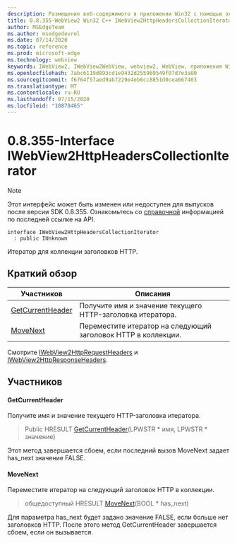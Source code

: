 ```yaml
---
description: Размещение веб-содержимого в приложении Win32 с помощью элемента управления Microsoft Edge WebView2
title: 0.8.355-WebView2 Win32 C++ IWebView2HttpHeadersCollectionIterator
author: MSEdgeTeam
ms.author: msedgedevrel
ms.date: 07/14/2020
ms.topic: reference
ms.prod: microsoft-edge
ms.technology: webview
keywords: IWebView2, IWebView2WebView, webview2, WebView, приложения Win32, Win32, EDGE
ms.openlocfilehash: 7abc6119d893cd1e9432d255969549f07d7e3a00
ms.sourcegitcommit: f6764f57aed9ab7229e4eb6cc8851d0cea667403
ms.translationtype: MT
ms.contentlocale: ru-RU
ms.lasthandoff: 07/15/2020
ms.locfileid: "10878465"
---
```

# 0.8.355-Interface IWebView2HttpHeadersCollectionIterator 

> [!NOTE]
> Этот интерфейс может быть изменен или недоступен для выпусков после версии SDK 0.8.355. Ознакомьтесь со [справочной](../../../webview2-api-reference.md) информацией по последней ссылке на API.

```
interface IWebView2HttpHeadersCollectionIterator
  : public IUnknown
```

Итератор для коллекции заголовков HTTP.

## Краткий обзор

 Участников                        | Описания
--------------------------------|---------------------------------------------
[GetCurrentHeader](#getcurrentheader) | Получите имя и значение текущего HTTP-заголовка итератора.
[MoveNext](#movenext) | Переместите итератор на следующий заголовок HTTP в коллекции.

Смотрите [IWebView2HttpRequestHeaders](IWebView2HttpRequestHeaders.md) и [IWebView2HttpResponseHeaders](IWebView2HttpResponseHeaders.md).

## Участников

#### GetCurrentHeader 

Получите имя и значение текущего HTTP-заголовка итератора.

> Public HRESULT [GetCurrentHeader](#getcurrentheader)(LPWSTR * имя, LPWSTR * значение)

Этот метод завершается сбоем, если последний вызов MoveNext задает has_next значение FALSE.

#### MoveNext 

Переместите итератор на следующий заголовок HTTP в коллекции.

> общедоступный HRESULT [MoveNext](#movenext)(BOOL * has_next)

Для параметра has_next будет задано значение FALSE, если больше нет заголовков HTTP. После этого метод GetCurrentHeader завершается сбоем, если он вызывается.


